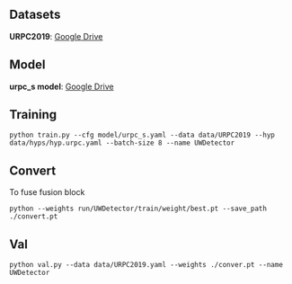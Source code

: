 ## Datasets 
**URPC2019**: [Google Drive](https://drive.google.com/file/d/1DV1I5NNy0xGD7V9uGeQoOMF2wivX_e-Z/view?usp=share_link)
## Model
**urpc_s model**: [Google Drive](https://drive.google.com/file/d/1Diwcqz69DrXO_ErxzzulsEeduPl45cD-/view?usp=sharing)
## Training
```angular2html
python train.py --cfg model/urpc_s.yaml --data data/URPC2019 --hyp data/hyps/hyp.urpc.yaml --batch-size 8 --name UWDetector
```

## Convert
To fuse fusion block
```angular2html
python --weights run/UWDetector/train/weight/best.pt --save_path ./convert.pt 
```
## Val
```angular2html
python val.py --data data/URPC2019.yaml --weights ./conver.pt --name UWDetector
```